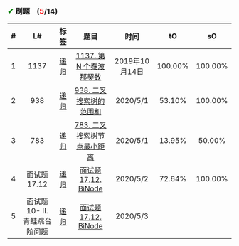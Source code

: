 
### <font color="green">✔</font> 刷题&nbsp;&nbsp;&nbsp;&nbsp;(<font color="red">5</font>/14)

\# | L# | 标签 | 题目 | 时间 | tO | sO
 :-: | :-: | :-: | :-: |:-: |:-: |:-:
1 | 1137 |  <a href="https://github.com/xdxTao/LeetCode/tree/master/题解(titleSolution)/递归(Recursion)">递归</a>  |<a href="https://github.com/xdxTao/LeetCode/blob/master/题解(titleSolution)/递归(Recursion)/1137. 第 N 个泰波那契数.md"> 1137. 第 N 个泰波那契数</a> | 2019年10月14日 | 100.00% | 100.00%
2 | 938 |  <a href="https://github.com/xdxTao/LeetCode/tree/master/题解(titleSolution)/递归(Recursion)">递归</a>  |<a href="https://github.com/xdxTao/LeetCode/blob/master/题解(titleSolution)/递归(Recursion)/938. 二叉搜索树的范围和.md"> 938. 二叉搜索树的范围和</a> | 2020/5/1 | 53.10% | 100.00%
3 | 783 |  <a href="https://github.com/xdxTao/LeetCode/tree/master/题解(titleSolution)/递归(Recursion)">递归</a>  |<a href="https://github.com/xdxTao/LeetCode/blob/master/题解(titleSolution)/递归(Recursion)/783. 二叉搜索树节点最小距离.md"> 783. 二叉搜索树节点最小距离</a> | 2020/5/1 | 13.95% | 50.00%
4 | 面试题 17.12 |  <a href="https://github.com/xdxTao/LeetCode/tree/master/题解(titleSolution)/递归(Recursion)">递归</a>  |<a href="https://github.com/xdxTao/LeetCode/blob/master/题解(titleSolution)/递归(Recursion)/面试题 17.12. BiNode.md"> 面试题 17.12. BiNode</a> | 2020/5/2 | 72.64% | 100.00%
5 | 面试题10- II. 青蛙跳台阶问题 |  <a href="https://github.com/xdxTao/LeetCode/tree/master/题解(titleSolution)/递归(Recursion)">递归</a>  |<a href="https://github.com/xdxTao/LeetCode/blob/master/题解(titleSolution)/递归(Recursion)/面试题10- II. 青蛙跳台阶问题.md"> 面试题 17.12. BiNode</a> | 2020/5/3 |  | 